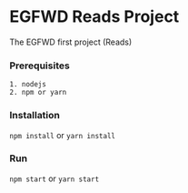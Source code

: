 # EGFWD Reads Project

The EGFWD first project (Reads)


### Prerequisites
    1. nodejs
    2. npm or yarn


### Installation

``` npm install ``` or ``` yarn install ```


### Run

``` npm start ``` or ``` yarn start ```
